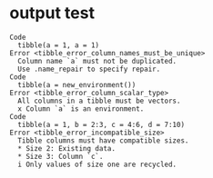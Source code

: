 # output test

    Code
      tibble(a = 1, a = 1)
    Error <tibble_error_column_names_must_be_unique>
      Column name `a` must not be duplicated.
      Use .name_repair to specify repair.
    Code
      tibble(a = new_environment())
    Error <tibble_error_column_scalar_type>
      All columns in a tibble must be vectors.
      x Column `a` is an environment.
    Code
      tibble(a = 1, b = 2:3, c = 4:6, d = 7:10)
    Error <tibble_error_incompatible_size>
      Tibble columns must have compatible sizes.
      * Size 2: Existing data.
      * Size 3: Column `c`.
      i Only values of size one are recycled.


